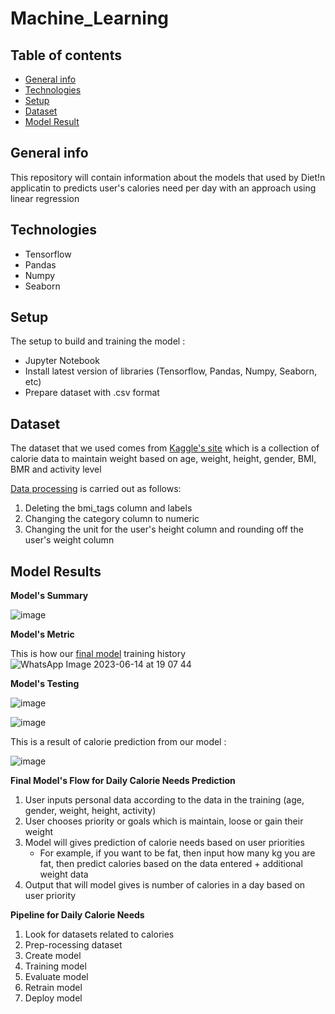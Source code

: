 # Machine_Learning

## Table of contents
* [General info](#general-info)
* [Technologies](#technologies)
* [Setup](#setup)
* [Dataset](#dataset)
* [Model Result](#model-results)

## General info
This repository will contain information about the models that used by Diet!n applicatin to predicts user's calories need per day with an approach using linear regression

## Technologies
* Tensorflow 
* Pandas
* Numpy
* Seaborn

## Setup
The setup to build and training the model : 
* Jupyter Notebook
* Install latest version of libraries (Tensorflow, Pandas, Numpy, Seaborn, etc)
* Prepare dataset with .csv format

## Dataset
The dataset that we used comes from [Kaggle's site](https://www.kaggle.com/datasets/vechoo/diet-plan-recommendation) which is a collection of calorie data to maintain weight based on age, weight, height, gender, BMI, BMR and activity level

[Data processing](https://github.com/Dietin/Machine_Learning/blob/main/Data/after_preprocessing.csv) is carried out as follows: 
1. Deleting the bmi_tags column and labels
2. Changing the category column to numeric
3. Changing the unit for the user's height column and rounding off the user's weight column

## Model Results
**Model's Summary**

![image](https://github.com/Dietin/Machine_Learning/assets/84969259/9e825104-7f1b-4cee-8a00-bc539e5dda8b)

**Model's Metric**

This is how our [final model](https://github.com/Dietin/Machine_Learning/blob/main/Model/notebook%5B2%5D.ipynb) training history
![WhatsApp Image 2023-06-14 at 19 07 44](https://github.com/Dietin/Machine_Learning/assets/99454751/3e2476a4-e7d6-4f9b-929c-a2a03f8bb7d8)

**Model's Testing**

![image](https://github.com/Dietin/Machine_Learning/assets/84969259/ac344a91-bf87-468c-9af7-0ea2293fee0f)

![image](https://github.com/Dietin/Machine_Learning/assets/84969259/fea23927-e32d-4989-8b83-9dc12a7b9275)

This is a result of calorie prediction from our model :

![image](https://github.com/Dietin/Machine_Learning/assets/84969259/39de99f3-2003-4d84-a8d4-7d5e8b9ebf64)


**Final Model's Flow for Daily Calorie Needs Prediction**
1. User inputs personal data according to the data in the training (age, gender, weight, height, activity)
2. User chooses priority or goals which is maintain, loose or gain their weight
3. Model will gives prediction of calorie needs based on user priorities
     - For example, if you want to be fat, then input how many kg you are fat, then predict calories based on the data entered + additional weight data
4. Output that will model gives is number of calories in a day based on user priority

**Pipeline for Daily Calorie Needs**

1. Look for datasets related to calories
2. Prep-rocessing dataset
3. Create model
4. Training model
5. Evaluate model
6. Retrain model
7. Deploy model
